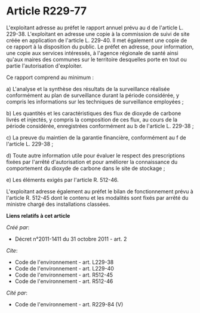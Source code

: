 # Article R229-77

L'exploitant adresse au préfet le rapport annuel prévu au d de l'article L. 229-38. L'exploitant en adresse une copie à la
commission de suivi de site créée en application de l'article L. 229-40. Il met également une copie de ce rapport à la
disposition du public. Le préfet en adresse, pour information, une copie aux services intéressés, à l'agence régionale de
santé ainsi qu'aux maires des communes sur le territoire desquelles porte en tout ou partie l'autorisation d'exploiter. 

Ce rapport comprend au minimum : 

a) L'analyse et la synthèse des résultats de la surveillance réalisée conformément au plan de surveillance durant la période
considérée, y compris les informations sur les techniques de surveillance employées ; 

b) Les quantités et les caractéristiques des flux de dioxyde de carbone livrés et injectés, y compris la composition de ces
flux, au cours de la période considérée, enregistrées conformément au b de l'article L. 229-38 ; 

c) La preuve du maintien de la garantie financière, conformément au f de l'article L. 229-38 ; 

d) Toute autre information utile pour évaluer le respect des prescriptions fixées par l'arrêté d'autorisation et pour
améliorer la connaissance du comportement du dioxyde de carbone dans le site de stockage ; 

e) Les éléments exigés par l'article R. 512-46. 

L'exploitant adresse également au préfet le bilan de fonctionnement prévu à l'article R. 512-45 dont le contenu et les
modalités sont fixés par arrêté du ministre chargé des installations classées.

**Liens relatifs à cet article**

_Créé par_:

  - Décret n°2011-1411 du 31 octobre 2011 - art. 2

_Cite_:

  - Code de l'environnement - art. L229-38
  - Code de l'environnement - art. L229-40
  - Code de l'environnement - art. R512-45
  - Code de l'environnement - art. R512-46

_Cité par_:

  - Code de l'environnement - art. R229-84 (V)
